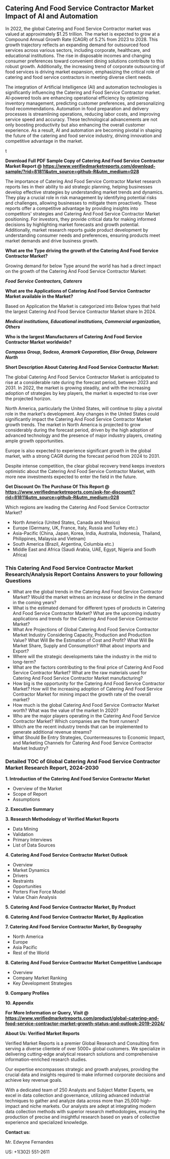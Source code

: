 <h2>Catering And Food Service Contractor Market Impact of AI and Automation</h2><p>In 2022, the global Catering and Food Service Contractor market was valued at approximately $1.25 trillion. The market is expected to grow at a Compound Annual Growth Rate (CAGR) of 5.2% from 2023 to 2028. This growth trajectory reflects an expanding demand for outsourced food services across various sectors, including corporate, healthcare, and educational institutions. The rise in disposable incomes and changing consumer preferences toward convenient dining solutions contribute to this robust growth. Additionally, the increasing trend of corporate outsourcing of food services is driving market expansion, emphasizing the critical role of catering and food service contractors in meeting diverse client needs.</p><p>The integration of Artificial Intelligence (AI) and automation technologies is significantly influencing the Catering and Food Service Contractor market. AI-powered tools are enhancing operational efficiency by optimizing inventory management, predicting customer preferences, and personalizing food recommendations. Automation in food preparation and delivery processes is streamlining operations, reducing labor costs, and improving service speed and accuracy. These technological advancements are not only boosting productivity but also enhancing the overall customer experience. As a result, AI and automation are becoming pivotal in shaping the future of the catering and food service industry, driving innovation and competitive advantage in the market.</p>t</p><p id="" class=""><strong>Download Full PDF Sample Copy of Catering And Food Service Contractor Market Report @ <a href="https://www.verifiedmarketreports.com/download-sample/?rid=81811&utm_source=github-R&utm_medium=028" target="_blank">https://www.verifiedmarketreports.com/download-sample/?rid=81811&utm_source=github-R&utm_medium=028</a></strong></p><p>The importance of&nbsp;Catering And Food Service Contractor Market research reports lies in their ability to aid strategic planning, helping businesses develop effective strategies by understanding market trends and dynamics. They play a crucial role in risk management by identifying potential risks and challenges, allowing businesses to mitigate them proactively. These reports offer a competitive advantage by providing insights into competitors' strategies and Catering And Food Service Contractor Market positioning. For investors, they provide critical data for making informed decisions by highlighting market forecasts and growth potential. Additionally, market research reports guide product development by understanding consumer needs and preferences, ensuring products meet market demands and drive business growth.</p><p><strong>What are the&nbsp;Type driving the growth of the Catering And Food Service Contractor Market?</strong></p><p id="" class="">Growing demand for below Type around the world has had a direct impact on the growth of the Catering And Food Service Contractor Market:</p><em><strong>Food Service Contractors, Caterers</strong></em></p><strong>What are the&nbsp;Applications&nbsp;of Catering And Food Service Contractor Market available in the Market?</strong></p><p id="" class="">Based on Application the Market is categorized into Below types that held the largest Catering And Food Service Contractor Market share In 2024.</p><em><strong>Medical institutions, Educational institutions, Commercial organization, Others</strong></em></p><strong>Who is the largest Manufacturers of Catering And Food Service Contractor Market worldwide?</strong></p><p><em><strong>Compass Group, Sodexo, Aramark Corporation, Elior Group, Delaware North</strong></em></p><p id="" class=""><strong>Short Description About Catering And Food Service Contractor Market:</strong></p><p>The global Catering And Food Service Contractor Market is anticipated to rise at a considerable rate during the forecast period, between 2023 and 2031. In 2022, the market is growing steadily, and with the increasing adoption of strategies by key players, the market is expected to rise over the projected horizon.</p><p>North America, particularly the United States, will continue to play a pivotal role in the market's development. Any changes in the United States could significantly impact the Catering And Food Service Contractor Market growth trends. The market in North America is projected to grow considerably during the forecast period, driven by the high adoption of advanced technology and the presence of major industry players, creating ample growth opportunities.</p><p>Europe is also expected to experience significant growth in the global market, with a strong CAGR during the forecast period from 2024 to 2031.</p><p>Despite intense competition, the clear global recovery trend keeps investors optimistic about the Catering And Food Service Contractor Market, with more new investments expected to enter the field in the future.</p><p id="" class=""><strong>Get Discount On The Purchase Of This Report @ <a href="https://www.verifiedmarketreports.com/ask-for-discount/?rid=81811&utm_source=github-R&utm_medium=028" target="_blank">https://www.verifiedmarketreports.com/ask-for-discount/?rid=81811&utm_source=github-R&utm_medium=028</a></strong></p>Which regions are leading the Catering And Food Service Contractor Market?</p><ul><li>North America (United States, Canada and Mexico)</li><li>Europe (Germany, UK, France, Italy, Russia and Turkey etc.)</li><li>Asia-Pacific (China, Japan, Korea, India, Australia, Indonesia, Thailand, Philippines, Malaysia and Vietnam)</li><li>South America (Brazil, Argentina, Columbia etc.)</li><li>Middle East and Africa (Saudi Arabia, UAE, Egypt, Nigeria and South Africa)</li></ul><h3 id="" class="">This Catering And Food Service Contractor Market Research/Analysis Report Contains Answers to your following Questions</h3><ul><li>What are the global trends in the Catering And Food Service Contractor Market? Would the market witness an increase or decline in the demand in the coming years?</li><li>What is the estimated demand for different types of products in Catering And Food Service Contractor Market? What are the upcoming industry applications and trends for the Catering And Food Service Contractor Market?</li><li>What Are Projections of Global Catering And Food Service Contractor Market Industry Considering Capacity, Production and Production Value? What Will Be the Estimation of Cost and Profit? What Will Be Market Share, Supply and Consumption? What about imports and Export?</li><li>Where will the strategic developments take the industry in the mid to long-term?</li><li>What are the factors contributing to the final price of Catering And Food Service Contractor Market? What are the raw materials used for Catering And Food Service Contractor Market manufacturing?</li><li>How big is the opportunity for the Catering And Food Service Contractor Market? How will the increasing adoption of Catering And Food Service Contractor Market for mining impact the growth rate of the overall market?</li><li>How much is the global Catering And Food Service Contractor Market worth? What was the value of the market In 2020?</li><li>Who are the major players operating in the Catering And Food Service Contractor Market? Which companies are the front runners?</li><li>Which are the recent industry trends that can be implemented to generate additional revenue streams?</li><li>What Should Be Entry Strategies, Countermeasures to Economic Impact, and Marketing Channels for Catering And Food Service Contractor Market Industry?</li></ul><h3 id="" class="">Detailed TOC of Global Catering And Food Service Contractor Market Research Report, 2024-2030</h3><p id="" class=""><strong>1. Introduction of the Catering And Food Service Contractor Market</strong></p><ul><li>Overview of the Market</li><li>Scope of Report</li><li>Assumptions</li></ul><p id="" class=""><strong>2. Executive Summary</strong></p><p id="" class=""><strong>3. Research Methodology of Verified Market Reports</strong></p><ul><li>Data Mining</li><li>Validation</li><li>Primary Interviews</li><li>List of Data Sources</li></ul><p id="" class=""><strong>4. Catering And Food Service Contractor Market Outlook</strong></p><ul><li>Overview</li><li>Market Dynamics</li><li>Drivers</li><li>Restraints</li><li>Opportunities</li><li>Porters Five Force Model</li><li>Value Chain Analysis</li></ul><p id="" class=""><strong>5. Catering And Food Service Contractor Market, By Product</strong></p><p id="" class=""><strong>6. Catering And Food Service Contractor Market, By Application</strong></p><p id="" class=""><strong>7. Catering And Food Service Contractor Market, By Geography</strong></p><ul><li>North America</li><li>Europe</li><li>Asia Pacific</li><li>Rest of the World</li></ul><p id="" class=""><strong>8. Catering And Food Service Contractor Market Competitive Landscape</strong></p><ul><li>Overview</li><li>Company Market Ranking</li><li>Key Development Strategies</li></ul><p id="" class=""><strong>9. Company Profiles</strong></p><p id="" class=""><strong>10. Appendix</strong></p><p id="" class=""><strong>For More Information or Query, Visit @ <a href="https://www.verifiedmarketreports.com/product/global-catering-and-food-service-contractor-market-growth-status-and-outlook-2019-2024/" target="_blank">https://www.verifiedmarketreports.com/product/global-catering-and-food-service-contractor-market-growth-status-and-outlook-2019-2024/</a></strong></p><p id="" class=""><strong>About Us: Verified Market Reports</strong></p><p id="" class="">Verified Market Reports is a premier Global Research and Consulting firm serving a diverse clientele of over 5000+ global customers. We specialize in delivering cutting-edge analytical research solutions and comprehensive information-enriched research studies.</p><p id="" class="">Our expertise encompasses strategic and growth analyses, providing the crucial data and insights required to make informed corporate decisions and achieve key revenue goals.</p><p id="" class="">With a dedicated team of 250 Analysts and Subject Matter Experts, we excel in data collection and governance, utilizing advanced industrial techniques to gather and analyze data across more than 25,000 high-impact and niche markets. Our analysts are adept at integrating modern data collection methods with superior research methodologies, ensuring the production of precise and insightful research based on years of collective experience and specialized knowledge.</p><p id="" class=""><strong>Contact us:</strong></p><p id="" class="">Mr. Edwyne Fernandes</p><p id="" class="">US: +1(302) 551-2611</p>